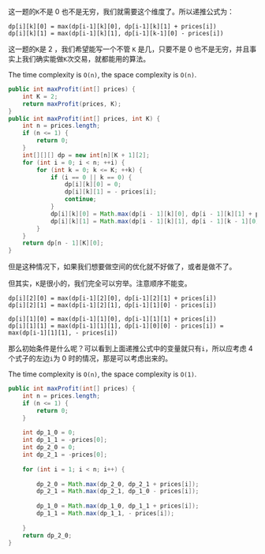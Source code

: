 这一题的`K`不是 0 也不是无穷，我们就需要这个维度了。所以递推公式为：

```
dp[i][k][0] = max(dp[i-1][k][0], dp[i-1][k][1] + prices[i])
dp[i][k][1] = max(dp[i-1][k][1], dp[i-1][k-1][0] - prices[i])
```

这一题的`K`是 2 ，我们希望能写一个不管 `K` 是几，只要不是 0 也不是无穷，并且事实上我们确实能做`K`次交易，就都能用的算法。

The time complexity is `O(n)`, the space complexity is `O(n)`.

```java
public int maxProfit(int[] prices) {
    int K = 2;
    return maxProfit(prices, K);
}
public int maxProfit(int[] prices, int K) {
    int n = prices.length;
    if (n <= 1) {
        return 0;
    }
    int[][][] dp = new int[n][K + 1][2];
    for (int i = 0; i < n; ++i) {
        for (int k = 0; k <= K; ++k) {
            if (i == 0 || k == 0) {
                dp[i][k][0] = 0;
                dp[i][k][1] = - prices[i];
                continue;
            }
            dp[i][k][0] = Math.max(dp[i - 1][k][0], dp[i - 1][k][1] + prices[i]);
            dp[i][k][1] = Math.max(dp[i - 1][k][1], dp[i - 1][k - 1][0] - prices[i]);
        }
    }
    return dp[n - 1][K][0];
}
```

但是这种情况下，如果我们想要做空间的优化就不好做了，或者是做不了。

但其实，`K`是很小的，我们完全可以穷举。注意顺序不能变。

```
dp[i][2][0] = max(dp[i-1][2][0], dp[i-1][2][1] + prices[i])
dp[i][2][1] = max(dp[i-1][2][1], dp[i-1][1][0] - prices[i])

dp[i][1][0] = max(dp[i-1][1][0], dp[i-1][1][1] + prices[i])
dp[i][1][1] = max(dp[i-1][1][1], dp[i-1][0][0] - prices[i]) = max(dp[i-1][1][1], - prices[i])
```

那么初始条件是什么呢？可以看到上面递推公式中的变量就只有`i`，所以应考虑 4 个式子的左边`i`为 0 时的情况，那是可以考虑出来的。

The time complexity is `O(n)`, the space complexity is `O(1)`.

```java
public int maxProfit(int[] prices) {
    int n = prices.length;
    if (n <= 1) {
        return 0;
    }
    
    int dp_1_0 = 0;
    int dp_1_1 = -prices[0];
    int dp_2_0 = 0;
    int dp_2_1 = -prices[0];
    
    for (int i = 1; i < n; i++) {
        
        dp_2_0 = Math.max(dp_2_0, dp_2_1 + prices[i]);
        dp_2_1 = Math.max(dp_2_1, dp_1_0 - prices[i]); 
        
        dp_1_0 = Math.max(dp_1_0, dp_1_1 + prices[i]);
        dp_1_1 = Math.max(dp_1_1, - prices[i]);
    
    }
    return dp_2_0;
}
```
